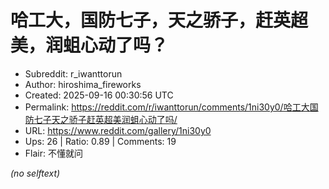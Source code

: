 # 哈工大，国防七子，天之骄子，赶英超美，润蛆心动了吗？

- Subreddit: r_iwanttorun
- Author: hiroshima_fireworks
- Created: 2025-09-16 00:30:56 UTC
- Permalink: https://reddit.com/r/iwanttorun/comments/1ni30y0/哈工大国防七子天之骄子赶英超美润蛆心动了吗/
- URL: https://www.reddit.com/gallery/1ni30y0
- Ups: 26 | Ratio: 0.89 | Comments: 19
- Flair: 不懂就问

_(no selftext)_
